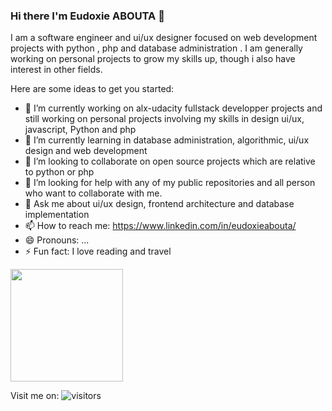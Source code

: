 ### Hi there I'm Eudoxie ABOUTA 👋

<!--
**Eud15/Eud15** is a ✨ _special_ ✨ repository because its `README.md` (this file) appears on your GitHub profile.-->

I am a software engineer and ui/ux designer focused on web development projects with python , php and database administration . I am generally working on personal projects to grow my skills up, though i also have interest in other fields.

Here are some ideas to get you started:

- 🔭 I’m currently working on alx-udacity fullstack developper projects and still working on personal projects involving my skills in design ui/ux, javascript, Python and php
- 🌱 I’m currently learning in database administration, algorithmic, ui/ux design and web development
- 👯 I’m looking to collaborate on open source projects which are relative to python or php
- 🤔 I’m looking for help with any of my public repositories and all person who want to collaborate with me.
- 💬 Ask me about  ui/ux design, frontend architecture and database implementation
- 📫 How to reach me: https://www.linkedin.com/in/eudoxieabouta/
- 😄 Pronouns: ...
- ⚡ Fun fact: I love reading and travel

<img height="180em" src="https://github-readme-stats.vercel.app/api?username=Eud15&show_icons=true&hide_border=true&&count_private=true&include_all_commits=true" />

Visit me on: ![visitors](https://visitor-badge.glitch.me/badge?page_id=page.id)


